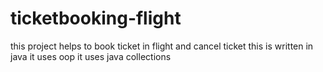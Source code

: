 # ticketbooking-flight
this project helps to book ticket in flight and cancel ticket 
this is written in java 
it uses oop
it uses java  collections 
